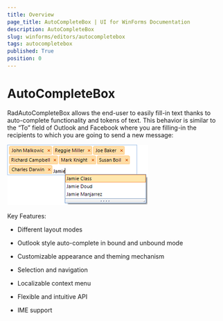 ```yaml
---
title: Overview
page_title: AutoCompleteBox | UI for WinForms Documentation
description: AutoCompleteBox
slug: winforms/editors/autocompletebox
tags: autocompletebox
published: True
position: 0
---
```


# AutoCompleteBox



RadAutoCompleteBox allows the end-user to easily fill-in text thanks to auto-complete functionality and tokens of text. This behavior is similar to the “To” field of Outlook and Facebook where you are filling-in the recipients to which you are going to send a new message:
      
![editors-autocompletebox-overview 001](images/editors-autocompletebox-overview001.png)

Key Features:

* Different layout modes

* Outlook style auto-complete in bound and unbound mode

* Customizable appearance and theming mechanism

* Selection and navigation

* Localizable context menu  

* Flexible and intuitive API

* IME support

## 
